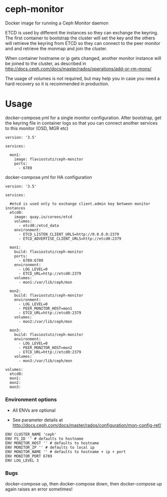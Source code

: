 # ceph-monitor
Docker image for running a Ceph Monitor daemon

ETCD is used by different the instances so they can exchange the keyring. The first container to bootstrap the cluster will set the key and the others will retrieve the keyring from ETCD so they can connect to the peer monitor and and retrieve the monmap and join the cluster.

When container hostname or ip gets changed, another monitor instance will be joined to the cluster, as described in http://docs.ceph.com/docs/master/rados/operations/add-or-rm-mons/

The usage of volumes is not required, but may help you in case you need a hard recovery so it is recommended in production.

# Usage

docker-compose.yml for a single monitor configuration. After bootstrap, get the keyring file in container logs so that you can connect another services to this monitor (OSD, MGR etc)

```
version: '3.5'

services:

  mon1:
    image: flaviostutz/ceph-monitor
    ports:
      - 6789
```

docker-compose.yml for HA configuration

```
version: '3.5'

services:

  #etcd is used only to exchange client.admin key between monitor instances
  etcd0:
    image: quay.io/coreos/etcd
    volumes:
      - etcd0:/etcd_data
    environment:
      - ETCD_LISTEN_CLIENT_URLS=http://0.0.0.0:2379
      - ETCD_ADVERTISE_CLIENT_URLS=http://etcd0:2379

  mon1:
    build: flaviostutz/ceph-monitor
    ports:
      - 6789:6789
    environment:
      - LOG_LEVEL=0
      - ETCD_URL=http://etcd0:2379
    volumes:
      - mon1:/var/lib/ceph/mon

  mon2:
    build: flaviostutz/ceph-monitor
    environment:
      - LOG_LEVEL=0
      - PEER_MONITOR_HOST=mon1
      - ETCD_URL=http://etcd0:2379
    volumes:
      - mon2:/var/lib/ceph/mon

  mon3:
    build: flaviostutz/ceph-monitor
    environment:
      - LOG_LEVEL=0
      - PEER_MONITOR_HOST=mon2
      - ETCD_URL=http://etcd0:2379
    volumes:
      - mon3:/var/lib/ceph/mon

volumes:
  etcd0:
  mon1:
  mon2:
  mon3:

```


### Environment options

* All ENVs are optional

* See parameter details at 
http://docs.ceph.com/docs/master/rados/configuration/mon-config-ref/

```
ENV CLUSTER_NAME 'ceph'
ENV FS_ID '' # defaults to hostname
ENV MONITOR_HOST '' # defaults to hostname
ENV MONITOR_IP '' # defaults to local ip
ENV MONITOR_NAME '' # defaults to hostname + ip + port
ENV MONITOR_PORT 6789
ENV LOG_LEVEL 3
```

### Bugs
docker-compose up, then docker-compose down, then docker-compose up again raises an error sometimes!